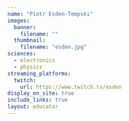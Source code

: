 ```yaml
---
name: "Piotr Esden-Tempski"
images:
  banner:
    filename: ""
  thumbnail:
    filename: "esden.jpg"
sciences:
  - electronics
  - physics
streaming_platforms:
  twitch:
    url: https://www.twitch.tv/esden
display_on_site: true
include_links: true
layout: educator
---
```

